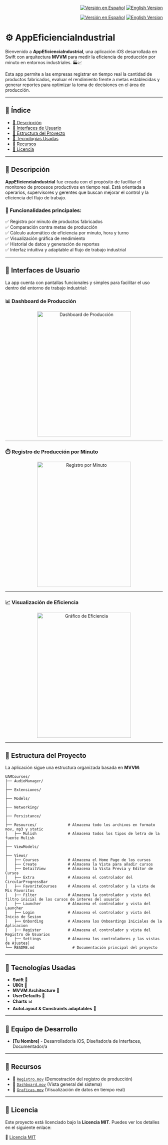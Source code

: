 <p align="right">
  <a href="README.md"><img src="https://img.shields.io/badge/🌐-Español-red?style=for-the-badge" alt="Versión en Español"></a>
  <a href="README_EN.md"><img src="https://img.shields.io/badge/🌐-Inglés-blue?style=for-the-badge" alt="English Version"></a>
</p>
<p align="right">
  <a href="README.md"><img src="https://img.shields.io/badge/🌐-Spanish-red?style=for-the-badge" alt="Versión en Español"></a>
  <a href="README_EN.md"><img src="https://img.shields.io/badge/🌐-English-blue?style=for-the-badge" alt="English Version"></a>
</p>


# ⚙️ AppEficienciaIndustrial

Bienvenido a **AppEficienciaIndustrial**, una aplicación iOS desarrollada en Swift con arquitectura **MVVM** para medir la eficiencia de producción por minuto en entornos industriales. 🏭📈

Esta app permite a las empresas registrar en tiempo real la cantidad de productos fabricados, evaluar el rendimiento frente a metas establecidas y generar reportes para optimizar la toma de decisiones en el área de producción.

---

## 📌 Índice

- [📖 Descripción](#-descripción)
- [📱 Interfaces de Usuario](#-interfaces-de-usuario)
- [📂 Estructura del Proyecto](#-estructura-del-proyecto)
- [🔧 Tecnologías Usadas](#-tecnologías-usadas)
- [📸 Recursos](#-recursos)
- [📜 Licencia](#-licencia)

---

## 📖 Descripción

**AppEficienciaIndustrial** fue creada con el propósito de facilitar el monitoreo de procesos productivos en tiempo real. Está orientada a operarios, supervisores y gerentes que buscan mejorar el control y la eficiencia del flujo de trabajo.

### 🎯 Funcionalidades principales:
✅ Registro por minuto de productos fabricados  
✅ Comparación contra metas de producción  
✅ Cálculo automático de eficiencia por minuto, hora y turno  
✅ Visualización gráfica de rendimiento  
✅ Historial de datos y generación de reportes  
✅ Interfaz intuitiva y adaptable al flujo de trabajo industrial

---

## 📱 Interfaces de Usuario

La app cuenta con pantallas funcionales y simples para facilitar el uso dentro del entorno de trabajo industrial:

### 📊 Dashboard de Producción

<p align="center">
  <img src="Images/Dashboard.gif" alt="Dashboard de Producción" width="300" height="400" />
</p>

---

### ⏱️ Registro de Producción por Minuto

<p align="center">
  <img src="Images/Registro.gif" alt="Registro por Minuto" width="300" height="400" />
</p>

---

### 📈 Visualización de Eficiencia

<p align="center">
  <img src="Images/Eficiencia.gif" alt="Gráfico de Eficiencia" width="300" height="400" />
</p>

---

## 📂 Estructura del Proyecto

La aplicación sigue una estructura organizada basada en **MVVM**:


```plaintext
UAMCourses/
├── AudioManager/           
│
├── Extensiones/           
│
├── Models/
│
├── Networking/           
│
├── Persistance/
│
├── Resources/              # Almacena todo los archivos en formato mov, mp3 y static
│   ├── Mulish              # Almacena todos los tipos de letra de la fuente Mulish        
│
├── ViewModels/              
│
├── Views/
│   ├── Courses             # Almacena el Home Page de los cursos 
│   ├── Create              # Almacena la Vista para añadir cursos
│   ├── DetailView          # Almacena la Vista Previa y Editor de Cursos
│   ├── Extra               # Almacena el controlador del CircularProgressBar
│   ├── FavoriteCourses     # Almacena el controlador y la vista de Mis Favoritos
│   ├── Filter              # Almacena la controlador y vista del filtro inicial de los cursos de interes del usuario
│   ├── Launcher            # Almacena el controlador y vista del Launcher
│   ├── Login               # Almacena el controlador y vista del Inicio de Sesion
│   ├── Onbording           # Almacena los Onboardings Iniciales de la Aplicacion
│   ├── Register            # Almacena el controlador y vista del Registro de Usuarios
│   ├── Settings            # Almacena los controladores y las vistas de Ajustes│
└── README.md                 # Documentación principal del proyecto

```



---

## 🔧 Tecnologías Usadas

- **Swift** 🚀  
- **UIKit** 🎨  
- **MVVM Architecture** 🧠  
- **UserDefaults** 💾  
- **Charts** 📊  
- **AutoLayout & Constraints adaptables** 📱  

---

## 👥 Equipo de Desarrollo

- **[Tu Nombre]** - Desarrollador/a iOS, Diseñador/a de Interfaces, Documentador/a  

---

## 📸 Recursos

- 🎥 [`Registro.mov`](Images/Registro.mov) (Demostración del registro de producción)  
- 🎥 [`Dashboard.mov`](Images/Dashboard.mov) (Vista general del sistema)  
- 🎥 [`Graficas.mov`](Images/Graficas.mov) (Visualización de datos en tiempo real)

---

## 📜 Licencia

Este proyecto está licenciado bajo la **Licencia MIT**. Puedes ver los detalles en el siguiente enlace:

📄 [Licencia MIT](LICENSE)
